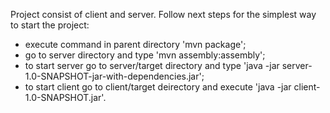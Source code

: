 Project consist of client and server. Follow next steps for the simplest way to start the project:
- execute command in parent directory 'mvn package';
- go to server directory and type 'mvn assembly:assembly';
- to start server go to server/target directory and type 'java -jar server-1.0-SNAPSHOT-jar-with-dependencies.jar';
- to start client go to client/target deirectory and execute 'java -jar client-1.0-SNAPSHOT.jar'.
